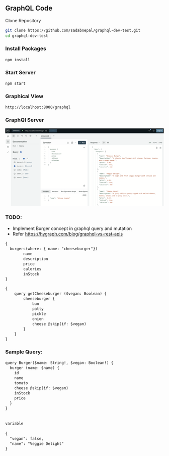 ## GraphQL Code

Clone Repository

```bash
git clone https://github.com/sadabnepal/graphql-dev-test.git
cd graphql-dev-test
```

### Install Packages
```
npm install
```

### Start Server
```
npm start
```

### Graphical View
```
http://localhost:8000/graphql
```

### GraphQl Server
![graphql](./sample/graphql.png)


### TODO:
- Implement Burger concept in graphql query and mutation
- Refer https://hygraph.com/blog/graphql-vs-rest-apis 

```
{
  burgers(where: { name: "cheeseburger"})
        name 
        description 
        price 
        calories   
        inStock 
}
```

```
{
    query getCheeseburger ($vegan: Boolean) {
        cheeseburger {
            bun
            patty
            pickle
            onion
            cheese @skip(if: $vegan)
        }
    }
}
```

### Sample Query:
```
query Burger($name: String!, $vegan: Boolean!) {
  burger (name: $name) {
    id
    name
    tomato
    cheese @skip(if: $vegan)
    inStock
    price
  }
}


variable

{
  "vegan": false,
  "name": "Veggie Delight"
}

```


